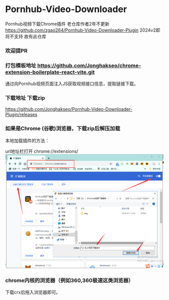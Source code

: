 # Pornhub-Video-Downloader
Pornhub视频下载Chrome插件
老仓库作者2年不更新 https://github.com/zgao264/Pornhub-Video-Downloader-Plugin 
2024v2即将不支持
故有此仓库

### 欢迎提PR

### 打包模板地址 https://github.com/Jonghakseo/chrome-extension-boilerplate-react-vite.git

通过向Pornhub视频页面注入JS获取视频接口信息，提取链接下载。

### 下载地址   下载zip

https://github.com/Jonghakseo/Pornhub-Video-Downloader-Plugin/releases

### 如果是Chrome (谷歌)浏览器，下载zip后解压加载

本地加载插件的方法：

url地址栏打开    chrome://extensions/
![image](./public/usage.png)

### chrome内核的浏览器（例如360,360极速这类浏览器）
下载crx后拖入浏览器即可。

